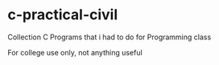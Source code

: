 # c-practical-civil
 Collection C Programs that i had to do for Programming class
 
For college use only, not anything useful
